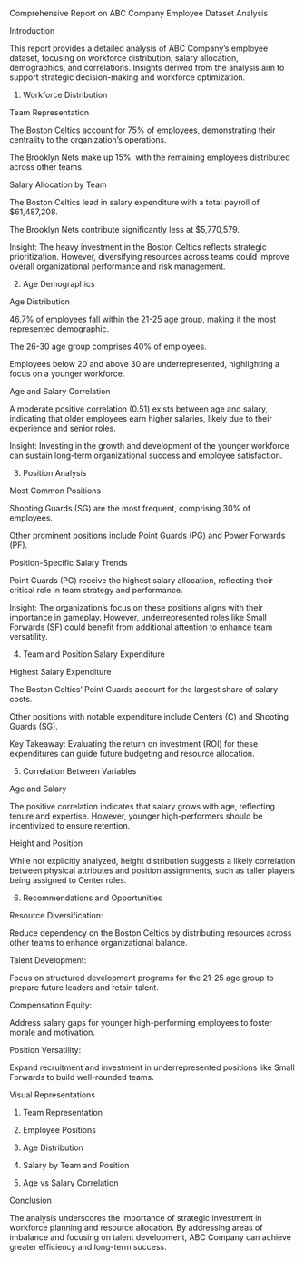 Comprehensive Report on ABC Company Employee Dataset Analysis

Introduction

This report provides a detailed analysis of ABC Company’s employee dataset, focusing on workforce distribution, salary allocation, demographics, and correlations. Insights derived from the analysis aim to support strategic decision-making and workforce optimization.

1. Workforce Distribution

Team Representation

The Boston Celtics account for 75% of employees, demonstrating their centrality to the organization’s operations.

The Brooklyn Nets make up 15%, with the remaining employees distributed across other teams.

Salary Allocation by Team

The Boston Celtics lead in salary expenditure with a total payroll of $61,487,208.

The Brooklyn Nets contribute significantly less at $5,770,579.

Insight:
The heavy investment in the Boston Celtics reflects strategic prioritization. However, diversifying resources across teams could improve overall organizational performance and risk management.

2. Age Demographics

Age Distribution

46.7% of employees fall within the 21-25 age group, making it the most represented demographic.

The 26-30 age group comprises 40% of employees.

Employees below 20 and above 30 are underrepresented, highlighting a focus on a younger workforce.

Age and Salary Correlation

A moderate positive correlation (0.51) exists between age and salary, indicating that older employees earn higher salaries, likely due to their experience and senior roles.

Insight:
Investing in the growth and development of the younger workforce can sustain long-term organizational success and employee satisfaction.

3. Position Analysis

Most Common Positions

Shooting Guards (SG) are the most frequent, comprising 30% of employees.

Other prominent positions include Point Guards (PG) and Power Forwards (PF).

Position-Specific Salary Trends

Point Guards (PG) receive the highest salary allocation, reflecting their critical role in team strategy and performance.

Insight:
The organization’s focus on these positions aligns with their importance in gameplay. However, underrepresented roles like Small Forwards (SF) could benefit from additional attention to enhance team versatility.

4. Team and Position Salary Expenditure

Highest Salary Expenditure

The Boston Celtics’ Point Guards account for the largest share of salary costs.

Other positions with notable expenditure include Centers (C) and Shooting Guards (SG).

Key Takeaway:
Evaluating the return on investment (ROI) for these expenditures can guide future budgeting and resource allocation.

5. Correlation Between Variables

Age and Salary

The positive correlation indicates that salary grows with age, reflecting tenure and expertise. However, younger high-performers should be incentivized to ensure retention.

Height and Position

While not explicitly analyzed, height distribution suggests a likely correlation between physical attributes and position assignments, such as taller players being assigned to Center roles.

6. Recommendations and Opportunities

Resource Diversification:

Reduce dependency on the Boston Celtics by distributing resources across other teams to enhance organizational balance.

Talent Development:

Focus on structured development programs for the 21-25 age group to prepare future leaders and retain talent.

Compensation Equity:

Address salary gaps for younger high-performing employees to foster morale and motivation.

Position Versatility:

Expand recruitment and investment in underrepresented positions like Small Forwards to build well-rounded teams.

Visual Representations

1. Team Representation



2. Employee Positions



3. Age Distribution



4. Salary by Team and Position



5. Age vs Salary Correlation



Conclusion

The analysis underscores the importance of strategic investment in workforce planning and resource allocation. By addressing areas of imbalance and focusing on talent development, ABC Company can achieve greater efficiency and long-term success.

